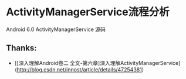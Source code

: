 # ActivityManagerService流程分析
Android 6.0 ActivityManagerService 源码
## Thanks:
  - [[深入理解Android卷二 全文-第六章]深入理解ActivityManagerService] (http://blog.csdn.net/innost/article/details/47254381)
